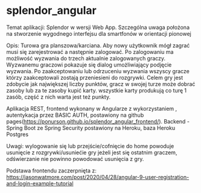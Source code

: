 # splendor_angular

Temat aplikacji: Splendor w wersji Web App. Szczególna uwaga położona na stworzenie wygodnego interfejsu dla smartfonów w orientacji pionowej

Opis: Turowa gra planszowa/karciana. Aby nowy użytkownik mógł zagrać musi się zarejestrować a następnie zalogować. Po zalogowaniu ma możliwość wyzwania do trzech aktualnie zalogowanych graczy. Wyzwanemu graczowi pokazuje się dialog umożliwiający podjęcie wyzwania. Po zaakceptowaniu lub odrzuceniu wyzwania wszyscy gracze którzy zaakceptowali zostają przeniesieni do rozgrywki. Celem gry jest zdobycie jak największej liczby punktów, gracz w swojej turze może dobrać zasoby lub za te zasoby kupić karty. wszystkie karty produkują co turę 1 zasób, część z nich warta jest też punkty.

Aplikacja REST, frontend wykonany w Angularze z wykorzystaniem , autentykacja przez BASIC AUTH, postawiony na github pages(https://ponurson.github.io/splendor_angular_frontend/). Backend - Spring Boot ze Spring Security postawiony na Heroku, baza Heroku Postgres

Uwagi: wylogowanie się lub przejście/cofnięcie do home powoduje usunięcie z rozgrywki/usuniećie gry jeżeli jest się ostatnim graczem, odświerzanie nie powinno powodować usunięcia z gry.

Podstawa frontendu zaczerpnięta z: https://jasonwatmore.com/post/2020/04/28/angular-9-user-registration-and-login-example-tutorial
